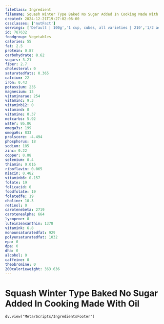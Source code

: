 ```yaml
---
fileClass: Ingredient
filename: Squash Winter Type Baked No Sugar Added In Cooking Made With Oil
created: 2024-12-21T19:27:02-06:00
cssclasses: ['nutFact']
servings: ['Default | 100g','1 cup, cubes, all varieties | 210','1/2 acorn squash | 161','1 oz, raw, yields | 14']
id: 787632
foodgroup: Vegetables
calories: 55
fat: 2.5
protein: 0.87
carbohydrate: 8.62
sugars: 3.21
fiber: 2.7
cholesterol: 0
saturatedfats: 0.365
calcium: 22
iron: 0.43
potassium: 235
magnesium: 13
vitaminarae: 254
vitaminc: 9.3
vitaminb12: 0
vitamind: 0
vitamine: 0.37
netcarbs: 5.92
water: 86.86
omega3s: 199
omega6s: 833
pralscore: -4.494
phosphorus: 18
sodium: 185
zinc: 0.22
copper: 0.08
selenium: 0.4
thiamin: 0.016
riboflavin: 0.065
niacin: 0.482
vitaminb6: 0.157
folate: 19
folicacid: 0
foodfolate: 19
folatedfe: 19
choline: 10.3
retinol: 0
carotenebeta: 2719
carotenealpha: 664
lycopene: 0
luteinzeaxanthin: 1378
vitamink: 6.8
monounsaturatedfat: 929
polyunsaturatedfat: 1032
epa: 0
dpa: 0
dha: 0
alcohol: 0
caffeine: 0
theobromine: 0
200calorieweight: 363.636
---
```


# Squash Winter Type Baked No Sugar Added In Cooking Made With Oil

```dataviewjs
dv.view("Meta/Scripts/IngredientsFooter")
```